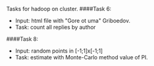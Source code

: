 Tasks for hadoop on cluster.
####Task 6:
* Input: html file with "Gore ot uma" Griboedov.
* Task: count all replies by author

####Task 8:
* Input: random points in [-1;1]x[-1;1]
* Task: estimate with Monte-Carlo method value of PI.
